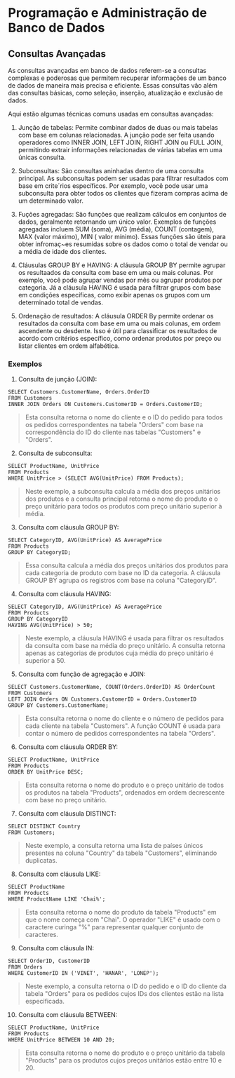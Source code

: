 # Programação e Administração de Banco de Dados
## Consultas Avançadas
As consultas avançadas em banco de dados referem-se a consultas complexas e poderosas que permitem recuperar informações de um banco de dados de maneira mais precisa e eficiente. Essas consultas vão além das consultas básicas, como seleção, inserção, atualização e exclusão de dados.

Aqui estão algumas técnicas comuns usadas em consultas avançadas:
1. Junção de tabelas: Permite combinar dados de duas ou mais tabelas com base em colunas relacionadas. A junção pode ser feita usando operadores como INNER JOIN, LEFT JOIN, RIGHT JOIN ou FULL JOIN, permitindo extrair informações relacionadas de várias tabelas em uma únicas consulta.

2. Subconsultas: São consultas aninhadas dentro de uma consulta principal. As subconsultas podem ser usadas para filtrar resultados com base em crite´rios específicos. Por exemplo, você pode usar uma subconsulta para obter todos os clientes que fizeram compras acima de um determinado valor.

3. Fuções agregadas: São funções que realizam cálculos em conjuntos de dados, geralmente retornando um único valor. Exemplos de funções agregadas incluem SUM (soma), AVG (média), COUNT (contagem), MAX (valor máximo), MIN ( valor mínimo). Essas funções são úteis para obter infromaç~es resumidas sobre os dados como o total de vendar ou a média de idade dos clientes.

4. Cláusulas GROUP BY e HAVING: A cláusula GROUP BY permite agrupar os resultaados da consulta com base em uma ou mais colunas. Por exemplo, você pode agrupar vendas por mês ou agrupar produtos por categoria. Já a cláusula HAVING é usada para filtrar grupos com base em condições específicas, como exibir apenas os grupos com um determinado total de vendas.

5. Ordenação de resultados: A cláusula ORDER By permite ordenar os resultados da consulta com base em uma ou mais colunas, em ordem ascendente ou desdente. Isso é útil para classificar os resultados de acordo com critérios específico, como ordenar produtos por preço ou listar clientes em ordem alfabética.

### Exemplos
1. Consulta de junção (JOIN):
~~~
SELECT Customers.CustomerName, Orders.OrderID
FROM Customers
INNER JOIN Orders ON Customers.CustomerID = Orders.CustomerID;
~~~
> Esta consulta retorna o nome do cliente e o ID do pedido para todos os pedidos correspondentes na tabela "Orders" com base na correspondência do ID do cliente nas tabelas "Customers" e "Orders".

2. Consulta de subconsulta:
~~~
SELECT ProductName, UnitPrice
FROM Products
WHERE UnitPrice > (SELECT AVG(UnitPrice) FROM Products);
~~~
> Neste exemplo, a subconsulta calcula a média dos preços unitários dos produtos e a consulta principal retorna o nome do produto e o preço unitário para todos os produtos com preço unitário superior à média.

3. Consulta com cláusula GROUP BY:
~~~
SELECT CategoryID, AVG(UnitPrice) AS AveragePrice
FROM Products
GROUP BY CategoryID;
~~~
> Essa consulta calcula a média dos preços unitários dos produtos para cada categoria de produto com base no ID da categoria. A cláusula GROUP BY agrupa os registros com base na coluna "CategoryID".

4. Consulta com cláusula HAVING:
~~~
SELECT CategoryID, AVG(UnitPrice) AS AveragePrice
FROM Products
GROUP BY CategoryID
HAVING AVG(UnitPrice) > 50;
~~~
> Neste exemplo, a cláusula HAVING é usada para filtrar os resultados da consulta com base na média do preço unitário. A consulta retorna apenas as categorias de produtos cuja média do preço unitário é superior a 50.

5. Consulta com função de agregação e JOIN:
~~~
SELECT Customers.CustomerName, COUNT(Orders.OrderID) AS OrderCount
FROM Customers
LEFT JOIN Orders ON Customers.CustomerID = Orders.CustomerID
GROUP BY Customers.CustomerName;
~~~
> Esta consulta retorna o nome do cliente e o número de pedidos para cada cliente na tabela "Customers". A função COUNT é usada para contar o número de pedidos correspondentes na tabela "Orders".

6. Consulta com cláusula ORDER BY:
~~~
SELECT ProductName, UnitPrice
FROM Products
ORDER BY UnitPrice DESC;
~~~
> Esta consulta retorna o nome do produto e o preço unitário de todos os produtos na tabela "Products", ordenados em ordem decrescente com base no preço unitário.

7. Consulta com cláusula DISTINCT:
~~~
SELECT DISTINCT Country
FROM Customers;
~~~
> Neste exemplo, a consulta retorna uma lista de países únicos presentes na coluna "Country" da tabela "Customers", eliminando duplicatas.

8. Consulta com cláusula LIKE:
~~~
SELECT ProductName
FROM Products
WHERE ProductName LIKE 'Chai%';
~~~
> Esta consulta retorna o nome do produto da tabela "Products" em que o nome começa com "Chai". O operador "LIKE" é usado com o caractere curinga "%" para representar qualquer conjunto de caracteres.

9. Consulta com cláusula IN:
~~~
SELECT OrderID, CustomerID
FROM Orders
WHERE CustomerID IN ('VINET', 'HANAR', 'LONEP');
~~~
> Neste exemplo, a consulta retorna o ID do pedido e o ID do cliente da tabela "Orders" para os pedidos cujos IDs dos clientes estão na lista especificada.

10. Consulta com cláusula BETWEEN:
~~~
SELECT ProductName, UnitPrice
FROM Products
WHERE UnitPrice BETWEEN 10 AND 20;
~~~
> Esta consulta retorna o nome do produto e o preço unitário da tabela "Products" para os produtos cujos preços unitários estão entre 10 e 20.
